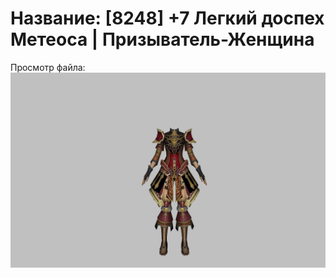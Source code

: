 # Название: [8248] +7 Легкий доспех Метеоса | Призыватель-Женщина

Просмотр файла:
![p090030.png](p090030.png)